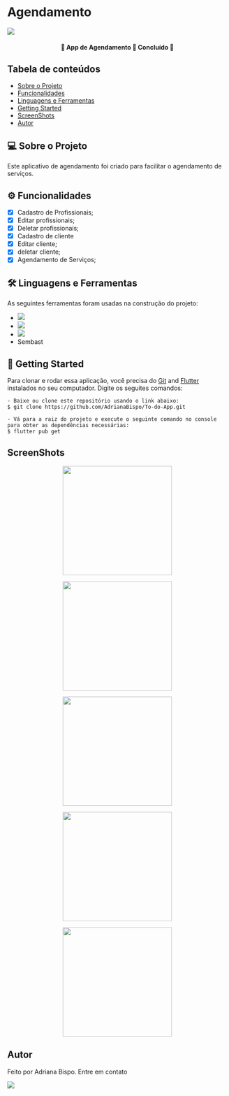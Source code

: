   <h1>Agendamento</h1>

<img src="http://img.shields.io/static/v1?label=STATUS&message=CONCLUIDO&color=GREEN&style=for-the-badge"/>

<h4 align="center"> 
	🚧  App de Agendamento 🚀 Concluído  🚧
</h4> <!-- Status -->

<h2 id="sumario">Tabela de conteúdos</h2>
<ul>
    <li><a href="#sobre">Sobre o Projeto</a></li>
    <li><a href="#funcionalidade">Funcionalidades</a></li>
    <li><a href="#linguagem">Linguagens e Ferramentas</a></li>
    <li><a href="#started">Getting Started</a></li>
    <li><a href="#screenshot">ScreenShots</a></li>
    <li><a href='#autor'>Autor</a></li>
    <!--<li><a href=#licenca>Licença</a></li>-->
</ul>
<!-- final sumario -->

<h2 id='sobre'>💻 Sobre o Projeto</h2>

<p>
Este aplicativo de agendamento foi criado para facilitar o agendamento de serviços.
</p>
<!--final sobre -->

<h2 id='funcionalidade'>⚙️ Funcionalidades</h2>

- [x] Cadastro de Profissionais;
- [x] Editar profissionais;
- [x] Deletar profissionais;
- [x] Cadastro de cliente
- [x] Editar cliente;
- [x] deletar cliente;
- [X] Agendamento de Serviços;

<!-- final funcionalidades -->
<h2 id='linguagem'>🛠 Linguagens e Ferramentas</h2>

<p>
As seguintes ferramentas foram usadas na construção do projeto:
</p>
<ul>
  <li><img src="https://img.shields.io/badge/Dart-0175C2?style=for-the-badge&logo=dart&logoColor=white">
  </li>
  <li><img src="https://img.shields.io/badge/Flutter-02569B?style=for-the-badge&logo=flutter&logoColor=white"></li>
  <li><img src="https://img.shields.io/badge/Firebase-F29D0C?style=for-the-badge&logo=firebase&logoColor=white"></li>
  <li>Sembast</li>  
</ul>
<!-- final linguagens -->
<h2 id='started'>🚀 Getting Started</h2>

Para clonar e rodar essa aplicação, você precisa do [Git](https://git-scm.com) and [Flutter](https://docs.flutter.dev/get-started/install) instalados no seu computador. Digite os seguites comandos:

    - Baixe ou clone este repositório usando o link abaixo:
    $ git clone https://github.com/AdrianaBispo/To-do-App.git
    
    - Vá para a raiz do projeto e execute o seguinte comando no console para obter as dependências necessárias:
    $ flutter pub get
    
<h2 id="screenshot">ScreenShots</h2>

<p align="center"> 
  <img src="screenshot/todo_app_ (1).png" width="250px">
  </p>

    
<p align="center"> 
  <img src="screenshot/todo_app_ (2).png" width="250px"/>
</p>

<p align="center"> 
  <img src="screenshot/todo_app_ (3).png" width="250px"/>
</p>

<p align="center"> 
  <img src="screenshot/todo_app_ (4).png" width="250px"/>
</p>

<p align="center"> 
  <img src="screenshot/todo_app_ (5).png" width="250px"/>
</p>


<h2 id="autor">Autor</h2>

  <p>Feito por Adriana Bispo. Entre em contato</p>
  <a href="mailto:adriana.bispo283@gmail.com"><img src="https://img.shields.io/badge/Gmail-D14836?style=for-the-badge&logo=gmail&logoColor=white" target="_blank"></a>



